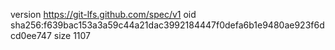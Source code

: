 version https://git-lfs.github.com/spec/v1
oid sha256:f639bac153a3a59c44a21dac3992184447f0defa6b1e9480ae923f6dcd0ee747
size 1107
